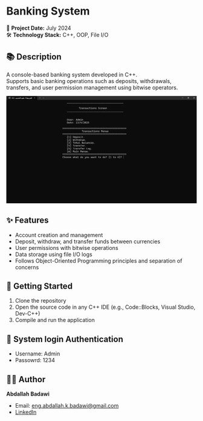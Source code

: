 # Banking System

📅 **Project Date:** July 2024  
🛠️ **Technology Stack:** C++, OOP, File I/O

## 📚 Description
A console-based banking system developed in C++.  
Supports basic banking operations such as deposits, withdrawals, transfers, and user permission management using bitwise operators.

![Transactions](images/6.%20Transactions%20Screen.png)

## ✨ Features
- Account creation and management
- Deposit, withdraw, and transfer funds between currencies
- User permissions with bitwise operations
- Data storage using file I/O logs
- Follows Object-Oriented Programming principles and separation of concerns

## 🚀 Getting Started
1. Clone the repository
2. Open the source code in any C++ IDE (e.g., Code::Blocks, Visual Studio, Dev-C++)
3. Compile and run the application

## 🔑 System login Authentication
- Username: Admin
- Passowrd: 1234

## 👨‍💻 Author
**Abdallah Badawi**  
- Email: eng.abdallah.k.badawi@gmail.com  
- [LinkedIn](https://www.linkedin.com/in/abdallah-k-badawi/)
